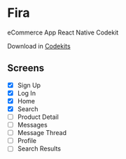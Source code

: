 # Fira

eCommerce App React Native Codekit

Download in [Codekits](https://codekits.co/fira.html)

## Screens

- [x] Sign Up
- [x] Log In
- [x] Home
- [x] Search
- [ ] Product Detail
- [ ] Messages
- [ ] Message Thread
- [ ] Profile
- [ ] Search Results
